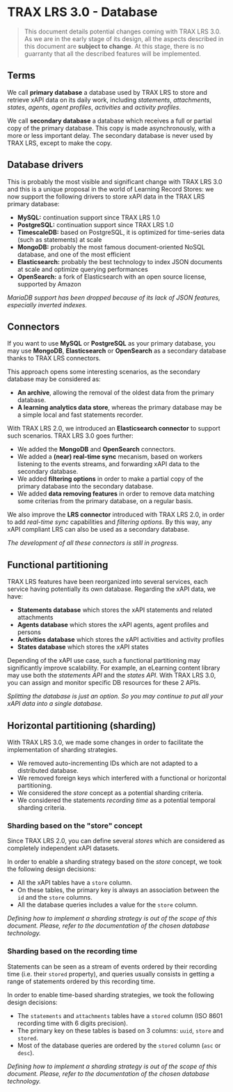 # TRAX LRS 3.0 - Database

> This document details potential changes coming with TRAX LRS 3.0. As we are in the early stage of its design, all the aspects described in this document are **subject to change**. At this stage, there is no guarranty that all the described features will be implemented.


## Terms

We call **primary database** a database used by TRAX LRS to store and retrieve xAPI data on its daily work,
including *statements*, *attachments*, *states*, *agents*, *agent profiles*, *activities* and *activity profiles*.

We call **secondary database** a database which receives a full or partial copy of the primary database.
This copy is made asynchronously, with a more or less important delay.
The secondary database is never used by TRAX LRS, except to make the copy.


## Database drivers

This is probably the most visible and significant change with TRAX LRS 3.0
and this is a unique proposal in the world of Learning Record Stores:
we now support the following drivers to store xAPI data in the TRAX LRS primary database:

- **MySQL:** continuation support since TRAX LRS 1.0
- **PostgreSQL:** continuation support since TRAX LRS 1.0
- **TimescaleDB:** based on PostgreSQL, it is optimized for time-series data (such as statements) at scale
- **MongoDB:** probably the most famous document-oriented NoSQL database, and one of the most efficient
- **Elasticsearch:** probably the best technology to index JSON documents at scale and optimize querying performances 
- **OpenSearch:** a fork of Elasticsearch with an open source license, supported by Amazon 

*MariaDB support has been dropped because of its lack of JSON features, especially inverted indexes.*


## Connectors

If you want to use **MySQL** or **PostgreSQL** as your primary database,
you may use **MongoDB**, **Elasticsearch** or **OpenSearch** as a secondary database thanks to TRAX LRS connectors.

This approach opens some interesting scenarios, as the secondary database may be considered as:

- **An archive**, allowing the removal of the oldest data from the primary database.
- **A learning analytics data store**, whereas the primary database may be a simple local and fast statements recorder.

With TRAX LRS 2.0, we introduced an **Elasticsearch connector** to support such scenarios. TRAX LRS 3.0 goes further:

- We added the **MongoDB** and **OpenSearch** connectors.
- We added a **(near) real-time sync** mecanism, based on workers listening to the events streams, and forwarding xAPI data to the secondary database.
- We added **filtering options** in order to make a partial copy of the primary database into the secondary database.
- We added **data removing features** in order to remove data matching some criterias from the primary database, on a regular basis.

We also improve the **LRS connector** introduced with TRAX LRS 2.0, in order to add *real-time sync* capabilities and *filtering options*.
By this way, any xAPI compliant LRS can also be used as a secondary database.

*The development of all these connectors is still in progress.*


## Functional partitioning

TRAX LRS features have been reorganized into several services,
each service having potentially its own database. Regarding the xAPI data, we have:

- **Statements database** which stores the xAPI statements and related attachments
- **Agents database** which stores the xAPI agents, agent profiles and persons
- **Activities database** which stores the xAPI activities and activity profiles
- **States database** which stores the xAPI states

Depending of the xAPI use case, such a functional partitioning may significantly improve scalability.
For example, an eLearning content library may use both the *statements API* and the *states API*.
With TRAX LRS 3.0, you can assign and monitor specific DB resources for these 2 APIs.

*Splitting the database is just an option. So you may continue to put all your xAPI data into a single database.*


## Horizontal partitioning (sharding)

With TRAX LRS 3.0, we made some changes in order to facilitate the implementation of sharding strategies.

- We removed auto-incrementing IDs which are not adapted to a distributed database.
- We removed foreign keys which interfered with a functional or horizontal partitioning.
- We considered the *store* concept as a potential sharding criteria.
- We considered the statements *recording time* as a potential temporal sharding criteria.

### Sharding based on the "store" concept

Since TRAX LRS 2.0, you can define several *stores* which are considered as completely independent xAPI datasets.

In order to enable a sharding strategy based on the *store* concept, we took the following design decisions:

- All the xAPI tables have a `store` column.
- On these tables, the primary key is always an association between the `id` and the `store` columns.
- All the database queries includes a value for the `store` column.

*Defining how to implement a sharding strategy is out of the scope of this document. Please, refer to the documentation of the chosen database technology.*

### Sharding based on the recording time

Statements can be seen as a stream of events ordered by their recording time (i.e. their `stored` property),
and queries usually consists in getting a range of statements ordered by this recording time.

In order to enable time-based sharding strategies, we took the following design decisions:

- The `statements` and `attachments` tables have a `stored` column (ISO 8601 recording time with 6 digits precision).
- The primary key on these tables is based on 3 columns: `uuid`, `store` and `stored`.
- Most of the database queries are ordered by the `stored` column (`asc` or `desc`).

*Defining how to implement a sharding strategy is out of the scope of this document. Please, refer to the documentation of the chosen database technology.*

